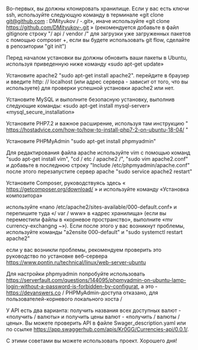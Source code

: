 Во-первых, вы должны клонировать хранилище. Если у вас есть ключи ssh, используйте следующую команду в терминале «git clone git@github.com : DMityukov / -.git», иначе используйте «git clone https://github.com/DMityukov-.git » (рекомендуется добавьте в файл gitignore строку "/ api / vendor /" для загрузки уже загруженных пакетов с помощью composer +, если вы будете использовать git flow, сделайте в репозитории "git init")

Перед началом установки вы должны обновить ваши пакеты в Ubuntu, используя приведенную ниже команду «sudo apt-get update»

Установите apache2 "sudo apt-get install apache2". перейдите в браузер и введите http: // localhost (или адрес сервера - зависит от того, что вы используете) для проверки успешной установки apache2 или нет.

Установите MySQL и выполните безопасную установку, выполнив следующие команды: «sudo apt-get install mysql-server» «mysql_secure_installation»

Установите PHP7.2 и важное расширение, используя там инструкцию " https://hostadvice.com/how-to/how-to-install-php7-2-on-ubuntu-18-04/ "

Установите PHPMyAdmin "sudo apt-get install phpmyadmin"

Для редактирования файла apache используйте vim с помощью команд "sudo apt-get install vim", "cd / etc / apache2 /", "sudo vim apache2.conf" и добавьте в последнюю строку "Include /etc/phpmyadmin/apache.conf" после этого перезапустите сервер apache "sudo service apache2 restart"

Установите Composer, руководствуясь здесь « https://getcomposer.org/download/ » и используйте команду «Установка композитора»

используйте «nano /etc/apache2/sites-available/000-default.conf» и перепишите туда «/ var / www» в «адрес хранилища» (если вы переместили файлы в «корневое пространство», выполните «mv currency-exchangng ~»). Если после этого у вас возникнут проблемы, используйте команды "a2ensite 000-default" и "sudo systemctl restart apache2"

если у вас возникли проблемы, рекомендуем проверить это руководство по установке веб-сервера https://www.pontin.ru/technical/linux/web-server-ubuntu

Для настройки phpmyadmin попробуйте использовать https://serverfault.com/questions/144095/phpmyadmin-on-ubuntu-lamp-login-without-a-password-is-forbidden-by-configurat, а это - https://devanswers.co / PHPMyAdmin-доступа отказано, для пользователей-корневого локального хоста /

У API есть два варианта: получить названия всех доступных валют - «получить / валюты» и получить цены валют - «получить / валюты / цены». Вы можете проверить API в файле Swager_description.yaml или по ссылке https://app.swaggerhub.com/apis/Kr0GG/Currencies-api/0.0.1/.

С этими советами вы можете использовать проект. Хорошего дня!
